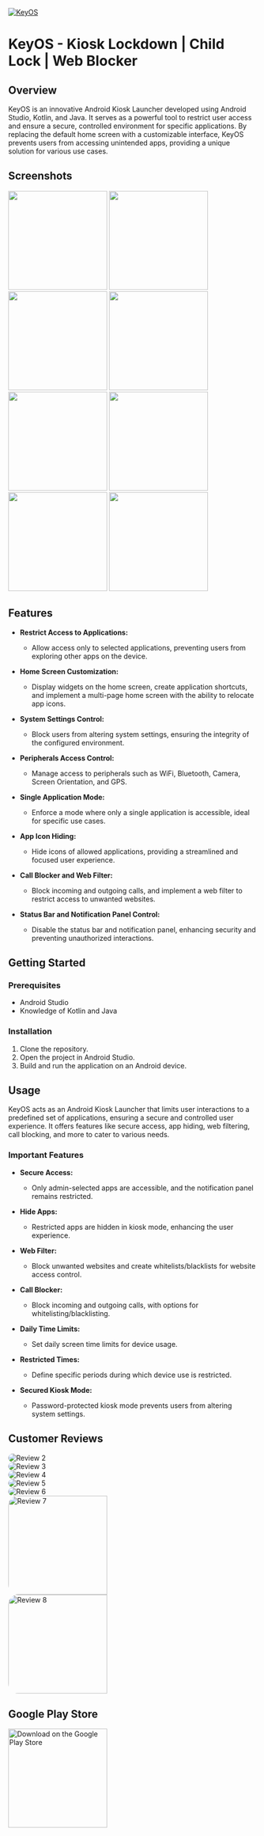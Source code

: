 [![KeyOS](https://i.postimg.cc/4x8S1K61/tech-Dev-Ash-key-OS-icon.png)](https://www.amazon.in/KeyOS-Kiosk-Lockdown-Child-Blocker/dp/B08R95FPFF)
# KeyOS - Kiosk Lockdown | Child Lock | Web Blocker

## Overview

KeyOS is an innovative Android Kiosk Launcher developed using Android Studio, Kotlin, and Java. It serves as a powerful tool to restrict user access and ensure a secure, controlled environment for specific applications. By replacing the default home screen with a customizable interface, KeyOS prevents users from accessing unintended apps, providing a unique solution for various use cases.

## Screenshots

<p float="left">
  <img src="https://i.postimg.cc/m2hv5fj4/image.png" width="200" />
  <img src="https://i.postimg.cc/CLD3gC3r/image.png" width="200" />
  <img src="https://i.postimg.cc/xC4w06jh/image.png" width="200" />
  <img src="https://i.postimg.cc/pLC1WsqC/image.png" width="200" />
    <img src="https://i.postimg.cc/L85jPvmN/image.png" width="200" />
  <img src="https://i.postimg.cc/3RYRXJgY/image.png" width="200" />
  <img src="https://i.postimg.cc/43b4xkjM/image.png" width="200" />
  <img src="https://i.postimg.cc/NMKg79Kh/image.png" width="200" />
</p>

## Features

- **Restrict Access to Applications:**
  - Allow access only to selected applications, preventing users from exploring other apps on the device.

- **Home Screen Customization:**
  - Display widgets on the home screen, create application shortcuts, and implement a multi-page home screen with the ability to relocate app icons.

- **System Settings Control:**
  - Block users from altering system settings, ensuring the integrity of the configured environment.

- **Peripherals Access Control:**
  - Manage access to peripherals such as WiFi, Bluetooth, Camera, Screen Orientation, and GPS.

- **Single Application Mode:**
  - Enforce a mode where only a single application is accessible, ideal for specific use cases.

- **App Icon Hiding:**
  - Hide icons of allowed applications, providing a streamlined and focused user experience.

- **Call Blocker and Web Filter:**
  - Block incoming and outgoing calls, and implement a web filter to restrict access to unwanted websites.

- **Status Bar and Notification Panel Control:**
  - Disable the status bar and notification panel, enhancing security and preventing unauthorized interactions.

## Getting Started

### Prerequisites

- Android Studio
- Knowledge of Kotlin and Java

### Installation

1. Clone the repository.
2. Open the project in Android Studio.
3. Build and run the application on an Android device.

## Usage

KeyOS acts as an Android Kiosk Launcher that limits user interactions to a predefined set of applications, ensuring a secure and controlled user experience. It offers features like secure access, app hiding, web filtering, call blocking, and more to cater to various needs.

### Important Features

- **Secure Access:**
  - Only admin-selected apps are accessible, and the notification panel remains restricted.

- **Hide Apps:**
  - Restricted apps are hidden in kiosk mode, enhancing the user experience.

- **Web Filter:**
  - Block unwanted websites and create whitelists/blacklists for website access control.
 
- **Call Blocker:**
  - Block incoming and outgoing calls, with options for whitelisting/blacklisting.
 
- **Daily Time Limits:**
  - Set daily screen time limits for device usage.
    
- **Restricted Times:**
  - Define specific periods during which device use is restricted.
    
- **Secured Kiosk Mode:**
  - Password-protected kiosk mode prevents users from altering system settings.

## Customer Reviews

<p align="left">
  <div style="border-radius: 20px; overflow: hidden;">
    <img src="https://i.postimg.cc/g001T26Y/Screenshot-2024-01-01-132752.png" alt="Review 2"/>
  </div>
  <div style="border-radius: 20px; overflow: hidden;">
    <img src="https://i.postimg.cc/d1kpJNBp/Screenshot-2024-01-01-132831.png" alt="Review 3"/>
  </div>
  <div style="border-radius: 20px; overflow: hidden;">
    <img src="https://i.postimg.cc/YSyTKB1Q/Screenshot-2024-01-01-132845.png" alt="Review 4"/>
  </div>
  <div style="border-radius: 20px; overflow: hidden;">
    <img src="https://i.postimg.cc/KjtWMKC5/Screenshot-2024-01-01-132919.png" alt="Review 5"/>
  </div>
  <div style="border-radius: 20px; overflow: hidden;">
    <img src="https://i.postimg.cc/wTXKtPpd/Screenshot-2024-01-01-132938.png"  alt="Review 6"/>
  </div>
  <div style="border-radius: 20px; overflow: hidden;">
    <img src="https://i.postimg.cc/dVwbGBsZ/Screenshot-2024-01-01-133001.png" width="200" alt="Review 7"/>
  </div>
  <div style="border-radius: 20px; overflow: hidden;">
    <img src="https://i.postimg.cc/NM3VF8CM/Screenshot-2024-01-01-133037.png" width="200" alt="Review 8"/>
  </div>
</p>

## Google Play Store

<a href="https://www.amazon.in/KeyOS-Kiosk-Lockdown-Child-Blocker/dp/B08R95FPFF">
  <img src="https://play.google.com/intl/en_us/badges/static/images/badges/en_badge_web_generic.png" alt="Download on the Google Play Store" width="200">
</a>


